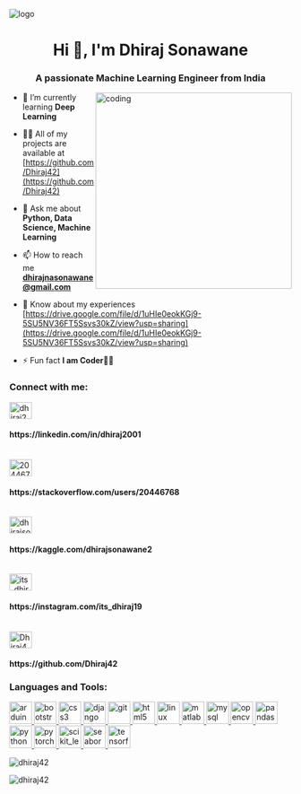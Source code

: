 ![logo](https://github.com/Dhiraj42/Dhiraj42/assets/112410533/5f08d55d-1e02-45e3-8566-4a03d1cd9495)
<h1 align="center">Hi 👋, I'm Dhiraj Sonawane</h1>
<h3 align="center">A passionate Machine Learning Engineer from India</h3>

<img align="right" alt="coding" width="350" src="https://github.com/Dhiraj42/Dhiraj42/assets/112410533/c582e1f8-2069-4e7e-849a-bae3e08e127b">

- 🌱 I’m currently learning **Deep Learning**

- 👨‍💻 All of my projects are available at [https://github.com/Dhiraj42](https://github.com/Dhiraj42)

- 💬 Ask me about **Python, Data Science, Machine Learning**

- 📫 How to reach me **dhirajnasonawane@gmail.com**

- 📄 Know about my experiences [https://drive.google.com/file/d/1uHIe0eokKGj9-5SU5NV36FT5Ssvs30kZ/view?usp=sharing](https://drive.google.com/file/d/1uHIe0eokKGj9-5SU5NV36FT5Ssvs30kZ/view?usp=sharing)

- ⚡ Fun fact **I am Coder👨‍💻**

<h3 align="left">Connect with me:</h3>
<p align="left">
<a href="https://linkedin.com/in/dhiraj2001" target="blank"><img align="center" src="https://github.com/Dhiraj42/Dhiraj42/assets/112410533/cac5e93e-288f-4a59-841d-273e983ff74e" alt="dhiraj2001" height="30" width="40" /></a> <h4>https://linkedin.com/in/dhiraj2001</h4><br>
<a href="https://stackoverflow.com/users/20446768" target="blank"><img align="center" src="https://github.com/Dhiraj42/Dhiraj42/assets/112410533/39956d59-4d31-45f5-ae36-2067b510ba02" alt="20446768" height="30" width="40" /></a> <h4>https://stackoverflow.com/users/20446768</h4><br>
<a href="https://kaggle.com/dhirajsonawane2" target="blank"><img align="center" src="https://github.com/Dhiraj42/Dhiraj42/assets/112410533/a62bffc5-f91f-4480-b499-2db074d5bfd3" alt="dhirajsonawane2" height="30" width="40" /></a> <h4>https://kaggle.com/dhirajsonawane2</h4><br>
<a href="https://instagram.com/its_dhiraj19" target="blank"><img align="center" src="https://github.com/Dhiraj42/Dhiraj42/assets/112410533/7894f2c5-728b-4871-9572-f876dac8ac53" alt="its_dhiraj19" height="30" width="40" /></a> <h4>https://instagram.com/its_dhiraj19</h4><br>
<a href="https://github.com/Dhiraj42" target="blank"><img align="center" src="https://github.com/Dhiraj42/Dhiraj42/assets/112410533/2bab1026-b6ea-4313-9510-b743a7d21275" alt="Dhiraj42" height="30" width="40" /></a> <h4>https://github.com/Dhiraj42</h4>
<h3 align="left">Languages and Tools:</h3>
<p align="left"> <a href="https://www.arduino.cc/" target="_blank" rel="noreferrer"> <img src="https://cdn.worldvectorlogo.com/logos/arduino-1.svg" alt="arduino" width="40" height="40"/> </a> <a href="https://getbootstrap.com" target="_blank" rel="noreferrer"> <img src="https://github.com/Dhiraj42/Dhiraj42/assets/112410533/55448ac8-ed2a-47e9-b7cd-fe76e1b7623c" alt="bootstrap" width="40" height="40"/> </a> <a href="https://www.w3schools.com/css/" target="_blank" rel="noreferrer"> <img src="https://github.com/Dhiraj42/Dhiraj42/assets/112410533/b5ab186a-f6dc-483c-ad95-4fc718a1d68c" alt="css3" width="40" height="40"/> </a> <a href="https://www.djangoproject.com/" target="_blank" rel="noreferrer"> <img src="https://cdn.worldvectorlogo.com/logos/django.svg" alt="django" width="40" height="40"/> </a> <a href="https://git-scm.com/" target="_blank" rel="noreferrer"> <img src="https://www.vectorlogo.zone/logos/git-scm/git-scm-icon.svg" alt="git" width="40" height="40"/> </a> <a href="https://www.w3.org/html/" target="_blank" rel="noreferrer"> <img src="https://github.com/Dhiraj42/Dhiraj42/assets/112410533/8f9c0d9c-5204-44b4-a0c9-9b46f20fd69b" alt="html5" width="40" height="40"/> </a> <a href="https://www.linux.org/" target="_blank" rel="noreferrer"> <img src="https://github.com/Dhiraj42/Dhiraj42/assets/112410533/d2554832-88ca-4c5a-95ae-49a6abf28ac4" alt="linux" width="40" height="40"/> </a> <a href="https://www.mathworks.com/" target="_blank" rel="noreferrer"> <img src="https://upload.wikimedia.org/wikipedia/commons/2/21/Matlab_Logo.png" alt="matlab" width="40" height="40"/> </a> <a href="https://www.mysql.com/" target="_blank" rel="noreferrer"> <img src="https://github.com/Dhiraj42/Dhiraj42/assets/112410533/64869f5d-b678-4787-9ebc-225746e1c4f9" alt="mysql" width="40" height="40"/> </a> <a href="https://opencv.org/" target="_blank" rel="noreferrer"> <img src="https://www.vectorlogo.zone/logos/opencv/opencv-icon.svg" alt="opencv" width="40" height="40"/> </a> <a href="https://pandas.pydata.org/" target="_blank" rel="noreferrer"> <img src="https://github.com/Dhiraj42/Dhiraj42/assets/112410533/0e8852f4-11ea-4fa3-bd0f-4bc77dca9173" alt="pandas" width="40" height="40"/> </a> <a href="https://www.python.org" target="_blank" rel="noreferrer"> <img src="https://github.com/Dhiraj42/Dhiraj42/assets/112410533/e35117d2-583f-4e84-b3da-e7dbb226dc86" alt="python" width="40" height="40"/> </a> <a href="https://pytorch.org/" target="_blank" rel="noreferrer"> <img src="https://www.vectorlogo.zone/logos/pytorch/pytorch-icon.svg" alt="pytorch" width="40" height="40"/> </a> <a href="https://scikit-learn.org/" target="_blank" rel="noreferrer"> <img src="https://upload.wikimedia.org/wikipedia/commons/0/05/Scikit_learn_logo_small.svg" alt="scikit_learn" width="40" height="40"/> </a> <a href="https://seaborn.pydata.org/" target="_blank" rel="noreferrer"> <img src="https://seaborn.pydata.org/_images/logo-mark-lightbg.svg" alt="seaborn" width="40" height="40"/> </a> <a href="https://www.tensorflow.org" target="_blank" rel="noreferrer"> <img src="https://www.vectorlogo.zone/logos/tensorflow/tensorflow-icon.svg" alt="tensorflow" width="40" height="40"/> </a> </p>

<p><img align="center" src="https://github-readme-stats.vercel.app/api/top-langs?username=dhiraj42&show_icons=true&locale=en&layout=compact" alt="dhiraj42" /></p>

<p><img align="center" src="https://github-readme-streak-stats.herokuapp.com/?user=dhiraj42&" alt="dhiraj42" /></p>
